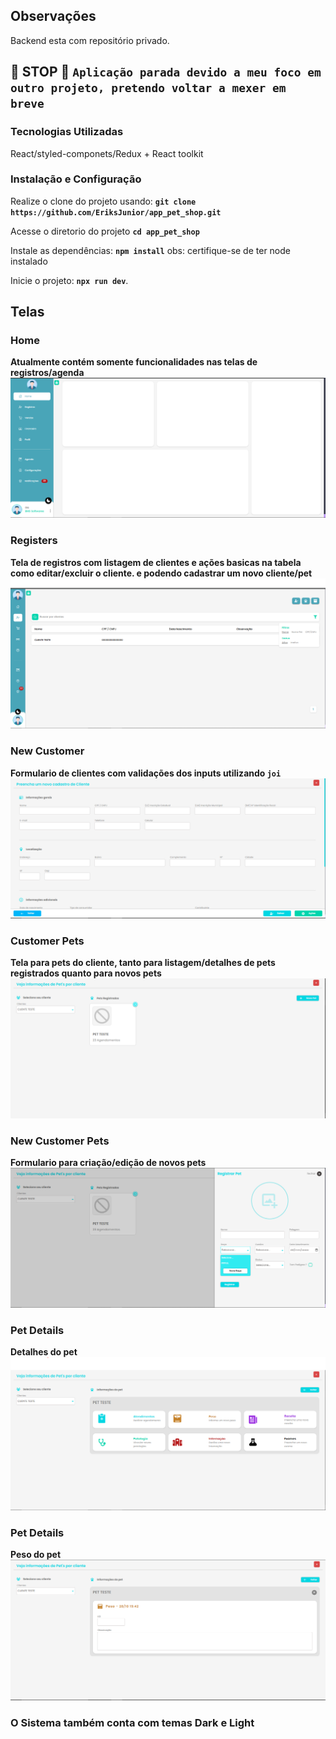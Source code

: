 ## **Observações**
Backend esta com repositório privado.

## **🛑 STOP 🛑** **`Aplicação parada devido a meu foco em outro projeto, pretendo voltar a mexer em breve`**

### Tecnologias Utilizadas
  React/styled-componets/Redux + React toolkit

### Instalação e Configuração

Realize o clone do projeto usando: **`git clone https://github.com/EriksJunior/app_pet_shop.git`**

Acesse o diretorio do projeto **`cd app_pet_shop`**

Instale as dependências: **`npm install`** obs: certifique-se de ter node instalado

Inicie o projeto: **`npx run dev`**.

## Telas

### Home
**Atualmente contém somente funcionalidades nas telas de registros/agenda**
![Tela inicial](demo/home.PNG)

### Registers
**Tela de registros com listagem de clientes e ações basicas na tabela como editar/excluir o cliente. e podendo cadastrar um novo cliente/pet**
![Tela de registros](demo/registers.PNG)

### New Customer
**Formulario de clientes com validações dos inputs utilizando `joi`**
![Formulario de clientes](demo/new_customer.PNG)

### Customer Pets
**Tela para pets do cliente, tanto para listagem/detalhes de pets registrados quanto para novos pets**
![Tela de pets do cliente selecionado](demo/customer_pets.PNG)

### New Customer Pets
**Formulario para criação/edição de novos pets**
![Formulario de pets](demo/new_customer_pet.PNG)

### Pet Details
**Detalhes do pet**
![Formulario de clientes](demo/pet_details.PNG)

### Pet Details
**Peso do pet**
![Formulario de clientes](demo/pet_weight.PNG)

### O Sistema também conta com temas Dark e Light